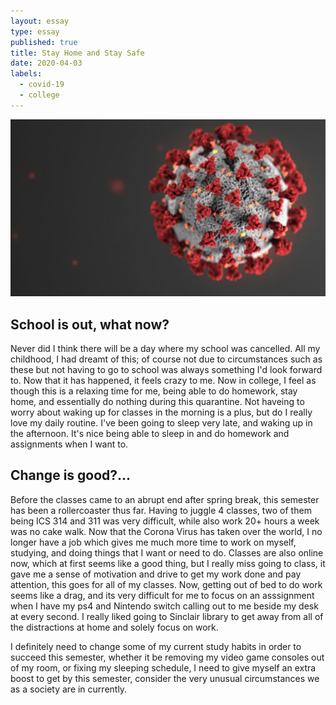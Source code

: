 ```yaml
---
layout: essay
type: essay
published: true
title: Stay Home and Stay Safe
date: 2020-04-03
labels:
  - covid-19
  - college
---
```

<img class="ui top aligned large image" src="../images/covid.png">

## School is out, what now?
Never did I think there will be a day where my school was cancelled.  All my childhood, I had dreamt of this; of course not due to circumstances such as these but not having to go to school was always something I'd look forward to.  Now that it has happened, it feels crazy to me.  Now in college, I feel as though this is a relaxing time for me, being able to do homework, stay home, and essentially do nothing during this quarantine.  Not haveing to worry about waking up for classes in the morning is a plus, but do I really love my daily routine.  I've been going to sleep very late, and waking up in the afternoon.  It's nice being able to sleep in and do homework and assignments when I want to.

## Change is good?...
Before the classes came to an abrupt end after spring break, this semester has been a rollercoaster thus far.  Having to juggle 4 classes, two of them being ICS 314 and 311 was very difficult, while also work 20+ hours a week was no cake walk.  Now that the Corona Virus has taken over the world, I no longer have a job which gives me much more time to work on myself, studying, and doing things that I want or need to do.  Classes are also online now, which at first seems like a good thing, but I really miss going to class, it gave me a sense of motivation and drive to get my work done and pay attention, this goes for all of my classes.  Now, getting out of bed to do work seems like a drag, and its very difficult for me to focus on an asssignment when I have my ps4 and Nintendo switch calling out to me beside my desk at every second.  I really liked going to Sinclair library to get away from all of the distractions at home and solely focus on work.

I definitely need to change some of my current study habits in order to succeed this semester, whether it be removing my video game consoles out of my room, or fixing my sleeping schedule, I need to give myself an extra boost to get by this semester, consider the very unusual circumstances we as a society are in currently.  

